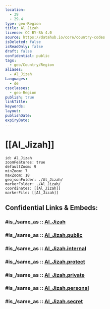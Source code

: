 ```yaml
---
location:
  - 29
  - 29.4
type: geo-Region
title: Al_Jizah
license: CC BY-SA 4.0
source: https://datahub.io/core/country-codes
isDeleted: false
isReadOnly: false
draft: false
confidential: public
tags:
  - geo/Country/Region
aliases:
  - Al_Jizah
Languages:
  - de
cssclasses:
  - geo-Region
publish: true
linkTitle:
keywords:
layout:
publishDate:
expiryDate:
---
```


# [[Al_Jizah]] 

```leaflet
id: Al_Jizah
zoomFeatures: true 
defaultZoom: 9 
minZoom: 7 
maxZoom: 18
geojsonFolder: ./Al_Jizah/
markerFolder: ./Al_Jizah/
coordinates: [[Al_Jizah]] 
markerFile: [[Al_Jizah]] 
```


## Confidential Links & Embeds: 

### #is_/same_as :: [Al_Jizah](/_Standards/Earth/Continent/Africa/Africa~North/Egypt/governorates~Egypt/Al_Jizah.md) 

### #is_/same_as :: [Al_Jizah.public](/_public/Earth/Continent/Africa/Africa~North/Egypt/governorates~Egypt/Al_Jizah.public.md) 

### #is_/same_as :: [Al_Jizah.internal](/_internal/Earth/Continent/Africa/Africa~North/Egypt/governorates~Egypt/Al_Jizah.internal.md) 

### #is_/same_as :: [Al_Jizah.protect](/_protect/Earth/Continent/Africa/Africa~North/Egypt/governorates~Egypt/Al_Jizah.protect.md) 

### #is_/same_as :: [Al_Jizah.private](/_private/Earth/Continent/Africa/Africa~North/Egypt/governorates~Egypt/Al_Jizah.private.md) 

### #is_/same_as :: [Al_Jizah.personal](/_personal/Earth/Continent/Africa/Africa~North/Egypt/governorates~Egypt/Al_Jizah.personal.md) 

### #is_/same_as :: [Al_Jizah.secret](/_secret/Earth/Continent/Africa/Africa~North/Egypt/governorates~Egypt/Al_Jizah.secret.md)

